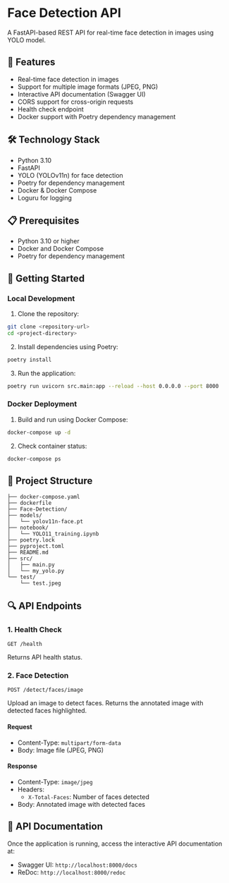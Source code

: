 # Face Detection API

A FastAPI-based REST API for real-time face detection in images using YOLO model.

## 🌟 Features

- Real-time face detection in images
- Support for multiple image formats (JPEG, PNG)
- Interactive API documentation (Swagger UI)
- CORS support for cross-origin requests
- Health check endpoint
- Docker support with Poetry dependency management

## 🛠️ Technology Stack

- Python 3.10
- FastAPI
- YOLO (YOLOv11n) for face detection
- Poetry for dependency management
- Docker & Docker Compose
- Loguru for logging

## 📋 Prerequisites

- Python 3.10 or higher
- Docker and Docker Compose
- Poetry for dependency management

## 🚀 Getting Started

### Local Development

1. Clone the repository:
```bash
git clone <repository-url>
cd <project-directory>
```

2. Install dependencies using Poetry:
```bash
poetry install
```

3. Run the application:
```bash
poetry run uvicorn src.main:app --reload --host 0.0.0.0 --port 8000
```

### Docker Deployment

1. Build and run using Docker Compose:
```bash
docker-compose up -d
```

2. Check container status:
```bash
docker-compose ps
```

## 📁 Project Structure

```
├── docker-compose.yaml
├── dockerfile
├── Face-Detection/
├── models/
│   └── yolov11n-face.pt
├── notebook/
│   └── YOLO11_training.ipynb
├── poetry.lock
├── pyproject.toml
├── README.md
├── src/
│   ├── main.py
│   └── my_yolo.py
└── test/
    └── test.jpeg
```

## 🔍 API Endpoints

### 1. Health Check
```http
GET /health
```
Returns API health status.

### 2. Face Detection
```http
POST /detect/faces/image
```
Upload an image to detect faces. Returns the annotated image with detected faces highlighted.

#### Request
- Content-Type: `multipart/form-data`
- Body: Image file (JPEG, PNG)

#### Response
- Content-Type: `image/jpeg`
- Headers:
  - `X-Total-Faces`: Number of faces detected
- Body: Annotated image with detected faces

## 📝 API Documentation

Once the application is running, access the interactive API documentation at:
- Swagger UI: `http://localhost:8000/docs`
- ReDoc: `http://localhost:8000/redoc`

